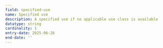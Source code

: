 ```yaml
---
field: specified-use
name: Specified use
description: A specified use if no applicable use class is available
datatype: string
cardinality: 1
entry-date: 2025-06-26
end-date: ''
---
```

